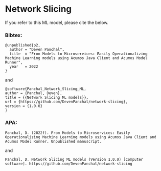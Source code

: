# Network Slicing

If you refer to this ML model, please cite the below.

### Bibtex:  
```
@unpublished{p2,
  author = "Deven Panchal",
  title  = "From Models to Microservices: Easily Operationalizing Machine Learning models using Acumos Java Client and Acumos Model Runner",
  year   = 2022
}
```
and 
```
@software{Panchal_Network_Slicing_ML,
author = {Panchal, Deven},
title = {{Network Slicing ML models}},
url = {https://github.com/DevenPanchal/network-slicing},
version = {1.0.0}
}
```

### APA:
```
Panchal, D. (2022f). From Models to Microservices: Easily Operationalizing Machine Learning models using Acumos Java Client and Acumos Model Runner. Unpublished manuscript.
```
and
```
Panchal, D. Network Slicing ML models (Version 1.0.0) [Computer software]. https://github.com/DevenPanchal/network-slicing
```
